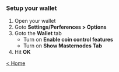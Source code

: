 ### Setup your wallet

1. Open your wallet
2. Goto **Settings/Perferences > Options**
3. Goto the **Wallet** tab
    - Turn on **Enable coin control features**
    - Turn on **Show Masternodes Tab**
4. Hit **OK**

[< Home](README.md)
